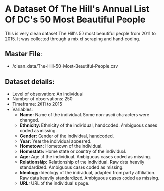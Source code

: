# A Dataset Of The Hill's Annual List Of DC's 50 Most Beautiful People

This is very clean dataset The Hill's 50 most beautiful people from 2011 to 2015. It was collected through a mix of scraping and hand-coding.

## Master File:

- /clean_data/The-Hill-50-Most-Beautiful-People.csv

## Dataset details:

- Level of observation: An individual 
- Number of observations: 250
- Timeframe: 2011 to 2015
- Variables: 
	- **Name:** Name of the individual. Some non-ascii characters were changed.
	- **Ethnicity:** Ethnicity of the individual, handcoded. Ambiguous cases coded as missing.
	- **Gender:** Gender of the individual, handcoded.
	- **Year:** Year the individual appeared.
	- **Hometown:** Hometown of the individual.
	- **Homestate:** Home state or country of the individual.
	- **Age:** Age of the individiual. Ambiguous cases coded as missing.
	- **Relationship:** Relationship of the individual. Raw data heavily standardized. Ambiguous cases coded as missing.
	- **Ideology:** Ideology of the individual, adapted from party affiliation. Raw data heavily standardized. Ambiguous cases coded as missing.
	- **URL:** URL of the individual's page.

